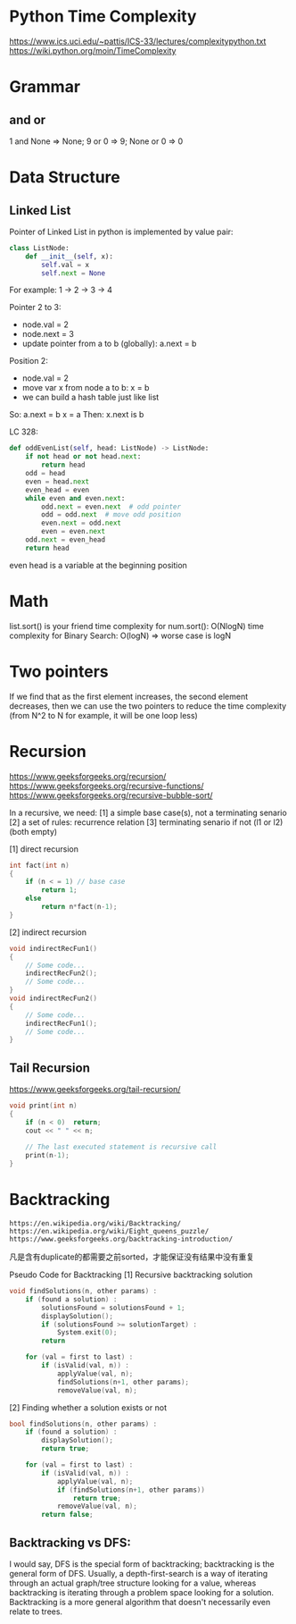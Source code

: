 # Python Time Complexity
https://www.ics.uci.edu/~pattis/ICS-33/lectures/complexitypython.txt
https://wiki.python.org/moin/TimeComplexity


# Grammar
## and or
1 and None => None; 9 or 0 => 9; None or 0 => 0


# Data Structure
## Linked List

Pointer of Linked List in python is implemented by value pair:

```py
class ListNode:
    def __init__(self, x):
        self.val = x
        self.next = None
```

For example:
  1 -> 2 -> 3 -> 4

Pointer 2 to 3: 
  - node.val = 2
  - node.next = 3
- update pointer from a to b (globally):
  a.next = b

Position 2:
  - node.val = 2
- move var x from node a to b:
  x = b
- we can build a hash table just like list

So:
  a.next = b
  x = a
Then: x.next is b

LC 328:
```py
def oddEvenList(self, head: ListNode) -> ListNode:
    if not head or not head.next:
        return head
    odd = head
    even = head.next
    even_head = even
    while even and even.next:
        odd.next = even.next  # odd pointer
        odd = odd.next  # move odd position
        even.next = odd.next
        even = even.next
    odd.next = even_head
    return head
```
even head is a variable at the beginning position


# Math
list.sort() is your friend
time complexity for num.sort(): O(NlogN)
time complexity for Binary Search: O(logN)
  => worse case is logN


# Two pointers
If we find that as the first element increases, the second element decreases, then we can use the two pointers to reduce the time complexity (from N^2 to N for example, it will be one loop less)


# Recursion
https://www.geeksforgeeks.org/recursion/
https://www.geeksforgeeks.org/recursive-functions/
https://www.geeksforgeeks.org/recursive-bubble-sort/

In a recursive, we need:
    [1] a simple base case(s), not a terminating senario
    [2] a set of rules: recurrence relation
    [3] terminating senario
        if not (l1 or l2) (both empty)

[1] direct recursion
```cpp
int fact(int n)
{
    if (n < = 1) // base case
        return 1;
    else    
        return n*fact(n-1);    
}
```

[2] indirect recursion
```cpp
void indirectRecFun1()
{
    // Some code...
    indirectRecFun2();
    // Some code...
}
void indirectRecFun2()
{
    // Some code...
    indirectRecFun1();
    // Some code...
}
```

## Tail Recursion
https://www.geeksforgeeks.org/tail-recursion/
```cpp
void print(int n) 
{ 
    if (n < 0)  return; 
    cout << " " << n; 
  
    // The last executed statement is recursive call 
    print(n-1); 
} 
```


# Backtracking
    https://en.wikipedia.org/wiki/Backtracking/
    https://en.wikipedia.org/wiki/Eight_queens_puzzle/
    https://www.geeksforgeeks.org/backtracking-introduction/

凡是含有duplicate的都需要之前sorted，才能保证没有结果中没有重复

Pseudo Code for Backtracking
[1] Recursive backtracking solution
```cpp
void findSolutions(n, other params) :
    if (found a solution) :
        solutionsFound = solutionsFound + 1;
        displaySolution();
        if (solutionsFound >= solutionTarget) : 
            System.exit(0);
        return

    for (val = first to last) :
        if (isValid(val, n)) :
            applyValue(val, n);
            findSolutions(n+1, other params);
            removeValue(val, n);
```

[2] Finding whether a solution exists or not
```cpp
bool findSolutions(n, other params) :
    if (found a solution) :
        displaySolution();
        return true;

    for (val = first to last) :
        if (isValid(val, n)) :
            applyValue(val, n);
            if (findSolutions(n+1, other params))
                return true;
            removeValue(val, n);
        return false;
```


## Backtracking vs DFS:
I would say, DFS is the special form of backtracking; backtracking is the general form of DFS.
Usually, a depth-first-search is a way of iterating through an actual graph/tree structure looking for a value, whereas backtracking is iterating through a problem space looking for a solution. Backtracking is a more general algorithm that doesn't necessarily even relate to trees.

